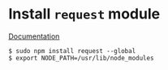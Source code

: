 # Install **`request` module**

[Documentation](https://github.com/request/request)

```
$ sudo npm install request --global
$ export NODE_PATH=/usr/lib/node_modules
```
